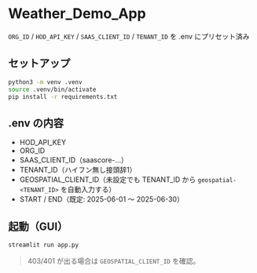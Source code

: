 
# Weather_Demo_App
`ORG_ID` / `HOD_API_KEY` / `SAAS_CLIENT_ID` / `TENANT_ID` を .env にプリセット済み

## セットアップ

```bash
python3 -m venv .venv
source .venv/bin/activate  
pip install -r requirements.txt
```

## .env の内容

- HOD_API_KEY
- ORG_ID
- SAAS_CLIENT_ID（saascore-...）
- TENANT_ID（ハイフン無し接頭辞1）
- GEOSPATIAL_CLIENT_ID（未設定でも TENANT_ID から `geospatial-<TENANT_ID>` を自動入力する）
- START / END（既定: 2025-06-01 ～ 2025-06-30）

## 起動（GUI）

```bash
streamlit run app.py
```
> 403/401 が出る場合は `GEOSPATIAL_CLIENT_ID` を確認。

